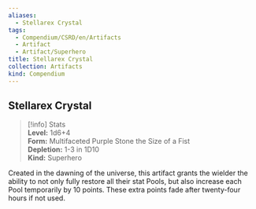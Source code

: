 ```yaml
---
aliases:
  - Stellarex Crystal
tags:
  - Compendium/CSRD/en/Artifacts
  - Artifact
  - Artifact/Superhero
title: Stellarex Crystal
collection: Artifacts
kind: Compendium
---
```

## Stellarex Crystal  
>[!info] Stats  
> **Level:** 1d6+4  
> **Form:** Multifaceted Purple Stone the Size of a Fist  
> **Depletion:** 1-3 in 1D10  
> **Kind:** Superhero
  
Created in the dawning of the universe, this artifact grants the wielder the ability to not only fully restore all their stat Pools, but also increase each Pool temporarily by 10 points. These extra points fade after twenty-four hours if not used.